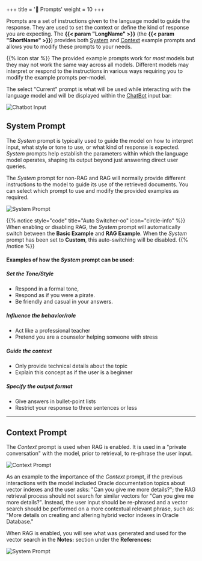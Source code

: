 +++
title = '🎤 Prompts'
weight = 10
+++

<!--
Copyright (c) 2024, 2025, Oracle and/or its affiliates.
Licensed under the Universal Permissive License v1.0 as shown at http://oss.oracle.com/licenses/upl.
-->

Prompts are a set of instructions given to the language model to guide the response.  They are used to set the context or define the kind of response you are expecting.  The **{{< param "LongName" >}}** (the **{{< param "ShortName" >}}**) provides both [System](#system-prompt) and [Context](#context-prompt) example prompts and allows you to modify these prompts to your needs.

{{% icon star %}} The provided example prompts work for *most* models but they may not work the same way across all models.  Different models may interpret or respond to the instructions in various ways requiring you to modify the example prompts per-model.

The select "Current" prompt is what will be used while interacting with the language model and will be displayed within the [ChatBot](/oaim-sandbox/sandbox/chatbot) input bar:

![Chatbot Input](../images/chatbot_input_bar.png)

## System Prompt

The *System* prompt is typically used to guide the model on how to interpret input, what style or tone to use, or what kind of response is expected. *System* prompts help establish the parameters within which the language model operates, shaping its output beyond just answering direct user queries.  

The *System* prompt for non-RAG and RAG will normally provide different instructions to the model to guide its use of the retrieved documents.  You can select which prompt to use and modify the provided examples as required.

![System Prompt](../images/prompt_eng_system.png)

{{% notice style="code" title="Auto Switcher-oo" icon="circle-info" %}}
When enabling or disabling RAG, the *System* prompt will automatically switch between the **Basic Example** and **RAG Example**.  When the *System* prompt has been set to **Custom**, this auto-switching will be disabled.
{{% /notice %}}

#### Examples of how the *System* prompt can be used:

##### Set the Tone/Style

- Respond in a formal tone,
- Respond as if you were a pirate.
- Be friendly and casual in your answers.

##### Influence the behavior/role

- Act like a professional teacher
- Pretend you are a counselor helping someone with stress

##### Guide the context

- Only provide technical details about the topic
- Explain this concept as if the user is a beginner

##### Specify the output format

- Give answers in bullet-point lists
- Restrict your response to three sentences or less

---
## Context Prompt

The *Context* prompt is used when RAG is enabled.  It is used in a "private conversation" with the model, prior to retrieval, to re-phrase the user input.  

![Context Prompt](../images/prompt_eng_context.png)

As an example to the importance of the *Context* prompt, if the previous interactions with the model included Oracle documentation topics about vector indexes and the user asks: "Can you give me more details?"; the RAG retrieval process should not search for similar vectors for "Can you give me more details?".  Instead, the user input should be re-phrased and a vector search should be performed on a more contextual relevant phrase, such as: "More details on creating and altering hybrid vector indexes in Oracle Database."

When RAG is enabled, you will see what was generated and used for the vector search in the **Notes:** section under the **References:**

![System Prompt](../images/chatbot_rephrase.png)